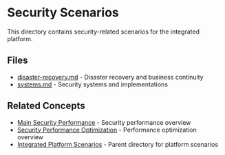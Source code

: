 # Security Scenarios

This directory contains security-related scenarios for the integrated platform.

## Files

- [disaster-recovery.md](./disaster-recovery.md) - Disaster recovery and business continuity
- [systems.md](./systems.md) - Security systems and implementations

## Related Concepts

- [Main Security Performance](../security-performance.md) - Security performance overview
- [Security Performance Optimization](../security-performance-optimization.md) - Performance optimization overview
- [Integrated Platform Scenarios](../) - Parent directory for platform scenarios
